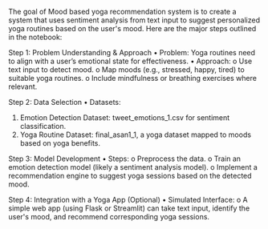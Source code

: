 The goal of Mood based yoga recommendation system is to create a system that uses sentiment analysis from text input to suggest personalized yoga routines based on the user's mood. Here are the major steps outlined in the notebook:

Step 1: Problem Understanding & Approach
•	Problem: Yoga routines need to align with a user’s emotional state for effectiveness.
•	Approach:
o	Use text input to detect mood.
o	Map moods (e.g., stressed, happy, tired) to suitable yoga routines.
o	Include mindfulness or breathing exercises where relevant.

Step 2: Data Selection
•	Datasets:
1.	Emotion Detection Dataset: tweet_emotions_1.csv for sentiment classification.
2.	Yoga Routine Dataset: final_asan1_1, a yoga dataset mapped to moods based on yoga benefits.


Step 3: Model Development
•	Steps:
o	Preprocess the data.
o	Train an emotion detection model (likely a sentiment analysis model).
o	Implement a recommendation engine to suggest yoga sessions based on the detected mood.


Step 4: Integration with a Yoga App (Optional)
•	Simulated Interface:
o	A simple web app (using Flask or Streamlit) can take text input, identify the user's mood, and recommend corresponding yoga sessions.
